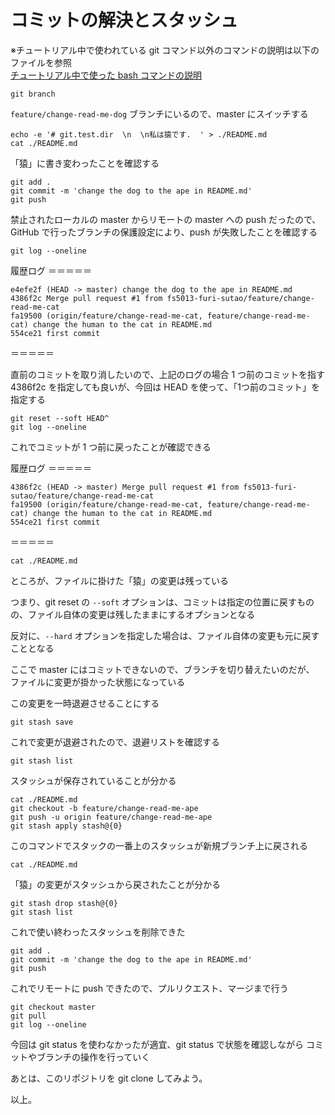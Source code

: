 # コミットの解決とスタッシュ 

※チュートリアル中で使われている git コマンド以外のコマンドの説明は以下のファイルを参照  
[チュートリアル中で使った bash コマンドの説明](./explain_bash_command.md)

```console
git branch
```

`feature/change-read-me-dog` ブランチにいるので、master にスイッチする

```console
echo -e '# git.test.dir  \n  \n私は猿です.  ' > ./README.md
cat ./README.md
```

「猿」に書き変わったことを確認する

```console
git add .
git commit -m 'change the dog to the ape in README.md'
git push
```

禁止されたローカルの master からリモートの master への push だったので、GitHub で行ったブランチの保護設定により、push が失敗したことを確認する

```console
git log --oneline
```

履歴ログ
＝＝＝＝＝
```console
e4efe2f (HEAD -> master) change the dog to the ape in README.md
4386f2c Merge pull request #1 from fs5013-furi-sutao/feature/change-read-me-cat
fa19500 (origin/feature/change-read-me-cat, feature/change-read-me-cat) change the human to the cat in README.md
554ce21 first commit
```
＝＝＝＝＝

直前のコミットを取り消したいので、上記のログの場合 1 つ前のコミットを指す 4386f2c を指定しても良いが、今回は HEAD を使って、「1つ前のコミット」を指定する

```console
git reset --soft HEAD^
git log --oneline
```

これでコミットが 1 つ前に戻ったことが確認できる

履歴ログ
＝＝＝＝＝
```console
4386f2c (HEAD -> master) Merge pull request #1 from fs5013-furi-sutao/feature/change-read-me-cat
fa19500 (origin/feature/change-read-me-cat, feature/change-read-me-cat) change the human to the cat in README.md
554ce21 first commit
```
＝＝＝＝＝

```console
cat ./README.md
```

ところが、ファイルに掛けた「猿」の変更は残っている

つまり、git reset の `--soft` オプションは、コミットは指定の位置に戻すものの、ファイル自体の変更は残したままにするオプションとなる

反対に、`--hard` オプションを指定した場合は、ファイル自体の変更も元に戻すこととなる

ここで master にはコミットできないので、ブランチを切り替えたいのだが、
ファイルに変更が掛かった状態になっている

この変更を一時退避させることにする

```console
git stash save
```

これで変更が退避されたので、退避リストを確認する

```console
git stash list
```

スタッシュが保存されていることが分かる

```console
cat ./README.md
git checkout -b feature/change-read-me-ape
git push -u origin feature/change-read-me-ape
git stash apply stash@{0}
```

このコマンドでスタックの一番上のスタッシュが新規ブランチ上に戻される

```console
cat ./README.md
```

「猿」の変更がスタッシュから戻されたことが分かる

```console
git stash drop stash@{0}
git stash list
```

これで使い終わったスタッシュを削除できた

```console
git add .
git commit -m 'change the dog to the ape in README.md'
git push
```

これでリモートに push できたので、プルリクエスト、マージまで行う

```console
git checkout master
git pull
git log --oneline
```

今回は git status を使わなかったが適宜、git status で状態を確認しながら
コミットやブランチの操作を行っていく  

あとは、このリポジトリを git clone してみよう。  
  
以上。  
  
